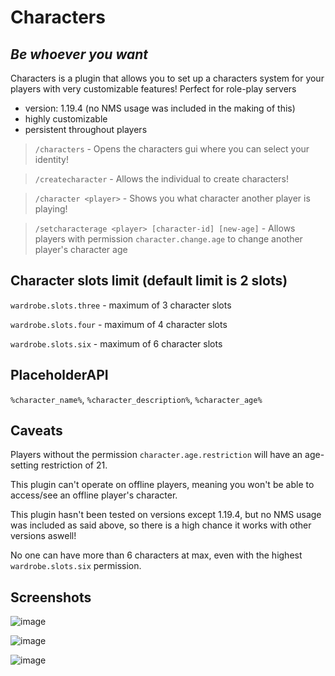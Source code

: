 # Characters
## _Be whoever you want_

Characters is a plugin that allows you to set up a characters system for your players with very customizable features!
Perfect for role-play servers

- version: 1.19.4 (no NMS usage was included in the making of this)
- highly customizable
- persistent throughout players

> `/characters` - Opens the characters gui where you can select your identity!

> `/createcharacter` - Allows the individual to create characters!

> `/character <player>` - Shows you what character another player is playing!

> `/setcharacterage <player> [character-id] [new-age]` - Allows players with permission `character.change.age` to change another player's character age

## Character slots limit (default limit is 2 slots)
 `wardrobe.slots.three` - maximum of 3 character slots

 `wardrobe.slots.four` - maximum of 4 character slots

 `wardrobe.slots.six` - maximum of 6 character slots

## PlaceholderAPI
`%character_name%`, `%character_description%`, `%character_age%`

## Caveats
 Players without the permission `character.age.restriction` will have an age-setting restriction of 21.

 This plugin can't operate on offline players, meaning you won't be able to access/see an offline player's character.

 This plugin hasn't been tested on versions except 1.19.4, but no NMS usage was included as said above, so there is a high chance it works with other versions aswell!

 No one can have more than 6 characters at max, even with the highest `wardrobe.slots.six` permission.

## Screenshots
![image](https://github.com/iInvisibilities/characters-play/assets/78047131/d5d837fc-3730-440d-81f4-f3cbeacf4a36)

![image](https://github.com/iInvisibilities/characters-play/assets/78047131/2fbc5635-df6c-4a57-8d49-2674175738e5)

![image](https://github.com/iInvisibilities/characters-play/assets/78047131/a8d7b3ae-140a-48d2-89d5-ab756ce4cbde)
